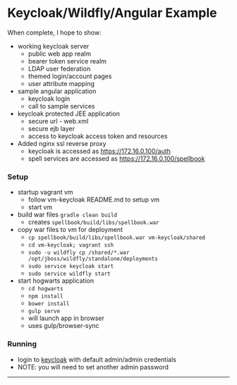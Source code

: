 # Keycloak/Wildfly/Angular Example
When complete, I hope to show:
* working keycloak server
    * public web app realm
    * bearer token service realm
    * LDAP user federation
    * themed login/account pages
    * user attribute mapping
* sample angular application
    * keycloak login
    * call to sample services
* keycloak protected JEE application
    * secure url - web.xml
    * secure ejb layer
    * access to keycloak access token and resources
* Added nginx ssl reverse proxy
    * keycloak is accessed as https://172.16.0.100/auth
    * spell services are accessed as https://172.16.0.100/spellbook

### Setup
* startup vagrant vm
    * follow vm-keycloak README.md to setup vm
    * start vm
* build war files `gradle clean build`
    * creates `spellbook/build/libs/spellbook.war`
* copy war files to vm for deployment
    * `cp spellbook/build/libs/spellbook.war vm-keycloak/shared`
    * `cd vm-keycloak; vagrant ssh`
    * `sudo -u wildfly cp /shared/*.war /opt/jboss/wildfly/standalone/deployments`
    * `sudo service keycloak start`
    * `sudo service wildfly start`
* start hogwarts application
    * `cd hogwarts`
    * `npm install`
    * `bower install`
    * `gulp serve`
    * will launch app in browser
    * uses gulp/browser-sync

### Running
* login to [keycloak] with default admin/admin credentials
 * NOTE: you will need to set another admin password

---
[keycloak]:https://172.16.0.100/auth

